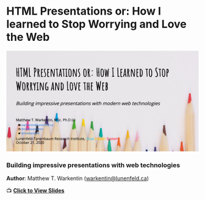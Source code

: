 
# HTML Presentations or: How I learned to Stop Worrying and Love the Web

![](docs/share-card.png)

### Building impressive presentations with web technologies

**Author**: Matthew T. Warkentin (<warkentin@lunenfeld.ca>)

📺 [**Click to View
Slides**](https://mattwarkentin.github.io/html-presentations-or-hiltswaltw/)
